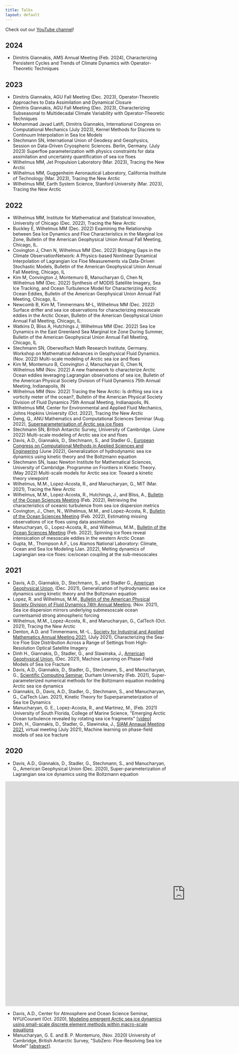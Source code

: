 ```yaml
---
title: Talks
layout: default
---
```


Check out our [YouTube channel](https://www.youtube.com/channel/UCMyg1o8DTxB2fFkuBe5bgtA)!

## 2024
- Dimitris Giannakis, AMS Annual Meeting (Feb. 2024), Characterizing Persistent Cycles and Trends of Climate Dynamics with Operator-Theoretic Techniques

## 2023
- Dimitris Giannakis, AGU Fall Meeting (Dec. 2023), Operator-Theoretic Approaches to Data Assimilation and Dynamical Closure
- Dimitris Giannakis, AGU Fall Meeting (Dec. 2023), Characterizing Subseasonal to Multidecadal Climate Variability with Operator-Theoretic Techniques
- Mohammad Javad Latifi, Dimitris Giannakis, International Congress on Computational Mechanics (July 2023), Kernel Methods for Discrete to Continuum Interpolation in Sea Ice Models
- Stechmann SN, International Union of Geodesy and Geophysics, Session on Data-Driven Cryospheric Sciences. Berlin, Germany. (July 2023) Superfloe parameterization with physics constraints for data assimilation and uncertainty quantification of sea ice floes
- Wilhelmus MM, Jet Propulsion Laboratory (Mar. 2023), Tracing the New Arctic
- Wilhelmus MM, Guggenheim Aeronautical Laboratory, California Institute of Technology (Mar. 2023), Tracing the New Arctic
- Wilhelmus MM, Earth System Science, Stanford University (Mar. 2023), Tracing the New Arctic

## 2022
- Wilhelmus MM, Institute for Mathematical and Statistical Innovation, University of Chicago (Dec. 2022), Tracing the New Arctic
- Buckley E, Wilhelmus MM (Dec. 2022) Examining the Relationship between Sea Ice Dynamics and Floe Characteristics in the Marginal Ice Zone, Bulletin of the American Geophysical Union Annual Fall Meeting, Chicago, IL.
- Covington J, Chen N, Wilhelmus MM (Dec. 2022) Bridging Gaps in the Climate ObservationNetwork: A Physics-based Nonlinear Dynamical Interpolation of Lagrangian Ice Floe Measurements via Data-Driven Stochastic Models, Bulletin of the American Geophysical Union Annual Fall Meeting, Chicago, IL
- Kim M, Convington J, Montemuro B, Manucharyan G, Chen N, Wilhelmus MM (Dec. 2022) Synthesis of MODIS Satellite Imagery, Sea Ice Tracking, and Ocean Turbulence Model for Characterizing Arctic Ocean Eddies, Bulletin of the American Geophysical Union Annual Fall Meeting, Chicago, IL. 
- Newcomb B, Kim M, Timmermans M-L, Wilhelmus MM (Dec. 2022) Surface drifter and sea ice observations for characterizing mesoscale eddies in the Arctic Ocean, Bulletin of the American Geophysical Union Annual Fall Meeting, Chicago, IL.
- Watkins D, Bliss A, Hutchings J, Wilhelmus MM (Dec. 2022) Sea Ice Dynamics in the East Greenland Sea Marginal Ice Zone During Summer, Bulletin of the American Geophysical Union Annual Fall Meeting, Chicago, IL
- Stechmann SN, Oberwolfach Math Research Institute, Germany. Workshop on Mathematical Advances in Geophysical Fluid Dynamics. (Nov. 2022) Multi-scale modeling of Arctic sea ice and floes
- Kim M, Montemuro B, Convington J, Manucharyan G, Chen N, Wilhelmus MM (Nov. 2022) A new framework to characterize Arctic Ocean eddies leveraging Lagrangian observations of sea ice, Bulletin of the American Physical Society Division of Fluid Dynamics 75th Annual Meeting, Indianapolis, IN
- Wilhelmus MM (Nov. 2022) Tracing the New Arctic: Is drifting sea ice a vorticity meter of the ocean?, Bulletin of the American Physical Society Division of Fluid Dynamics 75th Annual Meeting, Indianapolis, IN.
- Wilhelmus MM, Center for Environmental and Applied Fluid Mechanics, Johns Hopkins University (Oct. 2022), Tracing the New Arctic
- Deng, Q., ANU Mathematics and Computational Sciences Seminar (Aug. 2022), [Superparameterisation of Arctic sea ice floes](https://maths.anu.edu.au/news-events/events/superparameterisation-arctic-sea-ice-floes)
- Stechmann SN, British Antarctic Survey, University of Cambridge. (June 2022) Multi-scale modeling of Arctic sea ice and floes
- Davis, A.D., Giannakis, D., Stechmann, S., and Stadler G., [European Congress on Computational Methods in Applied Sciences and Engineering](https://www.eccomas2022.org/frontal/default.asp) (June 2022), Generalization of hydrodynamic sea ice dynamics using kinetic theory and the Boltzmann equation
- Stechmann SN, Isaac Newton Institute for Mathematical Sciences, University of Cambridge. Programme on Frontiers in Kinetic Theory. (May 2022) Multi-scale models for Arctic sea ice: Toward a kinetic theory viewpoint
- Wilhelmus, M.M., Lopez-Acosta, R., and Manucharyan, G., MIT (Mar. 2021), Tracing the New Arctic
- Wilhelmus, M.M., Lopez-Acosta, R., Hutchings, J., and Bliss, A., [Bulletin of the Ocean Sciences Meeting](https://osm2022.secure-platform.com/a) (Feb. 2022), Retrieving the characteristics of oceanic turbulence from sea ice dispersion metrics
- Covington, J., Chen, N., Wilhelmus, M.M., and Lopez-Acosta, R., [Bulletin of the Ocean Sciences Meeting](https://osm2022.secure-platform.com/a) (Feb. 2022), Estimating missing observations of ice floes using data assimilation
- Manucharyan, G., Lopez-Acosta, R., and Wilhelmus, M.M., [Bulletin of the Ocean Sciences Meeting](https://osm2022.secure-platform.com/a) (Feb. 2022), Spinning ice floes reveal intensication of mesoscale eddies in the western Arctic Ocean
- Gupta, M., Thompson A.F., Los Alamos National Laboratory: Climate, Ocean and Sea Ice Modeling (Jan. 2022), Melting dynamics of Lagrangian sea-ice floes: ice/ocean coupling at the sub-mesoscales

## 2021

- Davis, A.D., Giannakis, D., Stechmann, S., and Stadler G., [American Geophysical Union](https://www.agu.org/Fall-Meeting), (Dec. 2021), Generalization of hydrodynamic sea ice dynamics using kinetic theory and the Boltzmann equation
- Lopez, R. and Wilhelmus, M.M., [Bulletin of the American Physical Society Division of Fluid Dynamics 74th Annual Meeting](https://meetings.aps.org/Meeting/DFD21/Session/F30.2), (Nov. 2021), Sea ice dispersion mirrors underlying submesoscale ocean currentsamid strong atmospheric forcing
- Wilhelmus, M.M., Lopez-Acosta, R., and Manucharyan, G., CalTech (Oct. 2021), Tracing the New Arctic
- Denton, A.D. and Timmermans, M.-L., [Society for Industrial and Applied Mathematics Annual Meeting 2021](https://www.siam.org/Portals/0/Conferences/AN/AN21/SIAM_2021_PROGRAM_abstracts_V2_INTERACTIVE.PDF), (July 2021), Characterizing the Sea-Ice Floe Size Distribution
Across a Range of Settings from High-Resolution Optical Satellite Imagery
- Dinh H., Giannakis, D., Stadler, G., and Slawinska, J., [American Geophysical Union](https://www.agu.org/Fall-Meeting), (Dec. 2021), Machine Learning on Phase-Field Models of Sea Ice Fracture
- Davis, A.D., Giannakis, D., Stadler, G., Stechmann, S., and Manucharyan, G., [Scientific Computing Seminar](https://duscicomp.github.io/events/seminar_series/), Durham University (Feb. 2021), Super-parameterized numerical methods for the Boltzmann equation modeling Arctic sea ice dynamics
- Giannakis, D., Davis, A.D., Stadler, G., Stechmann, S., and Manucharyan, G., CalTech (Jan. 2021), Kinetic Theory for Superparameterization of Sea Ice Dynamics
- Manucharyan, G. E., Lopez-Acosta, R., and Martinez, M., (Feb. 2021) University of South Florida, College of Marine Science, "Emerging Arctic Ocean turbulence revealed by rotating sea ice fragments" <a href="https://www.youtube.com/watch?v=yto8WPoGNZc">[video]</a>
- Dinh, H., Giannakis, D., Stadler, G., Slawinska, J., [SIAM Annaual Meeting 2021](https://www.siam.org/conferences/cm/conference/an21), virtual meeting (July 2021), Machine learning on phase-field models of sea ice fracture

## 2020

- Davis, A.D., Giannakis, D., Stadler, G., Stechmann, S., and Manucharyan, G., American Geophysical Union (Dec. 2020), Super-parameterization of Lagrangian sea ice dynamics using the Boltzmann equation 
<iframe width="1126" height="704" src="https://www.youtube.com/embed/CF5_fQ-V-oI" frameborder="0" allow="accelerometer; autoplay; clipboard-write; encrypted-media; gyroscope; picture-in-picture" allowfullscreen></iframe>

- Davis, A.D., Center for Atmosphere and Ocean Science Seminar, NYU/Courant (Oct. 2020), <a href="https://github.com/SPIce-Team/spice-team.github.io/raw/master/files/DAVIS_CAOS_Seminar.pdf">Modeling emergent Arctic sea ice dynamics using small-scale discrete element methods within macro-scale equations</a> 
- Manucharyan, G. E. and B. P. Montemuro, (Nov. 2020) University of Cambridge, British Antarctic Survey, "SubZero: Floe-Resolving Sea Ice Model" <a href="http://talks.cam.ac.uk/talk/index/150727">[abstract]</a>.

